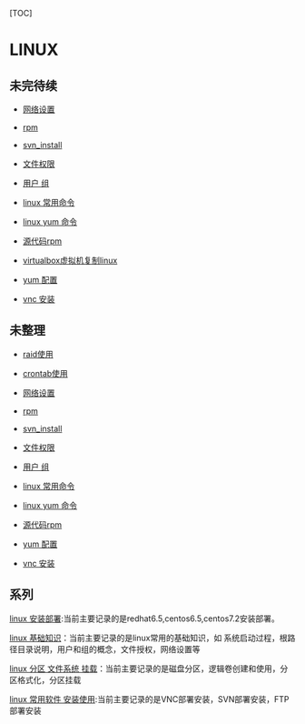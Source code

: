 [TOC]

# LINUX



## 未完待续

- [网络设置](../20170601/linux_network.md)
- [rpm](../20170601/linux_rpm.md)

- [svn_install](../20170601/linux_svn_install.md)

- [文件权限](../20170601/linux_authorization.md)
- [用户 组](../20170601/linux_user_group.md)
- [linux 常用命令](../20170502/linux_常用命令.md)
- [linux yum 命令](../20170502/linux_yum_config.md)
- [源代码rpm](../20170601/LINUX_源代码_RPM_区别联系.md)
- [virtualbox虚拟机复制linux](../20170601/linux_virtualbox_copy.md)
- [yum 配置](../20170601/linux_yum_配置.md)
- [vnc 安装](../20170601/linux_vnc_install.md)



## 未整理

- [raid使用](../20170627/linux_raid.md)
- [crontab使用](../20170601/linux_crontab.md)

  
- [网络设置](../20170601/linux_network.md)
- [rpm](../20170601/linux_rpm.md)

- [svn_install](../20170601/linux_svn_install.md)

- [文件权限](../20170601/linux_authorization.md)
- [用户 组](../20170601/linux_user_group.md)
- [linux 常用命令](../20170502/linux_常用命令.md)
- [linux yum 命令](../20170502/linux_yum_config.md)
- [源代码rpm](../20170601/LINUX_源代码_RPM_区别联系.md)
- [yum 配置](../20170601/linux_yum_配置.md)
- [vnc 安装](../20170601/linux_vnc_install.md)

  

## 系列

[linux 安装部署](../20170601/LINUX_INSTALL.md):当前主要记录的是redhat6.5,centos6.5,centos7.2安装部署。

[linux 基础知识](../20180727/linux_基础知识.md)：当前主要记录的是linux常用的基础知识，如 系统启动过程，根路径目录说明，用户和组的概念，文件授权，网络设置等

[linux 分区  文件系统 挂载](../20180718/linux_分区_文件系统_挂载.md)：当前主要记录的是磁盘分区，逻辑卷创建和使用，分区格式化，分区挂载

[linux 常用软件 安装使用]():当前主要记录的是VNC部署安装，SVN部署安装，FTP部署安装


















